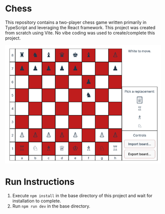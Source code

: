 # Chess
This repository contains a two-player chess game written primarily in TypeScript and leveraging the React framework. This project was created from scratch using Vite. No vibe coding was used to create/complete this project.

![Pawn Promotion Scenario Screenshot](public/tsx-react-chess-screenshot.png "Chess")

# Run Instructions
1. Execute `npm install` in the base directory of this project and wait for installation to complete.
2. Run `npm run dev` in the base directory.